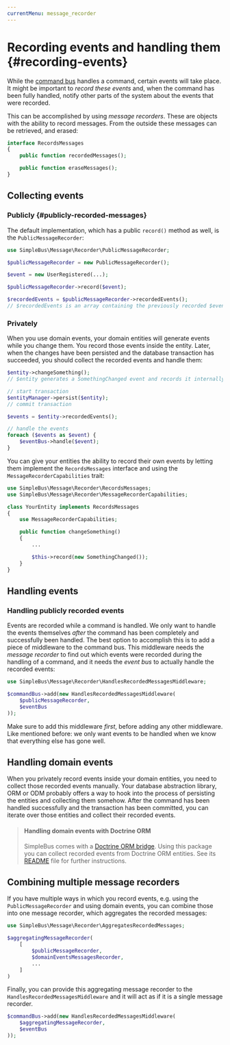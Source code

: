 ```yaml
---
currentMenu: message_recorder
---
```


# Recording events and handling them {#recording-events}

While the [command bus](#command-bus) handles a command, certain events will take place. It might be important to
*record these events* and, when the command has been fully handled, notify other parts of the system about the events
that were recorded.

This can be accomplished by using *message recorders*. These are objects with the ability to record messages. From the
outside these messages can be retrieved, and erased:

```php
interface RecordsMessages
{
    public function recordedMessages();

    public function eraseMessages();
}
```

## Collecting events

### Publicly {#publicly-recorded-messages}

The default implementation, which has a public `record()` method as well, is the `PublicMessageRecorder`:

```php
use SimpleBus\Message\Recorder\PublicMessageRecorder;

$publicMessageRecorder = new PublicMessageRecorder();

$event = new UserRegistered(...);

$publicMessageRecorder->record($event);

$recordedEvents = $publicMessageRecorder->recordedEvents();
// $recordedEvents is an array containing the previously recorded $event object
```

### Privately

When you use domain events, your domain entities will generate events while you change them. You record those events
inside the entity. Later, when the changes have been persisted and the database transaction has succeeded, you should
collect the recorded events and handle them:

```php
$entity->changeSomething();
// $entity generates a SomethingChanged event and records it internally

// start transaction
$entityManager->persist($entity);
// commit transaction

$events = $entity->recordedEvents();

// handle the events
foreach ($events as $event) {
    $eventBus->handle($event);
}
```

You can give your entities the ability to record their own events by letting them implement the `RecordsMessages`
interface and using the `MessageRecorderCapabilities` trait:

```php
use SimpleBus\Message\Recorder\RecordsMessages;
use SimpleBus\Message\Recorder\MessageRecorderCapabilities;

class YourEntity implements RecordsMessages
{
    use MessageRecorderCapabilities;

    public function changeSomething()
    {
        ...

        $this->record(new SomethingChanged());
    }
}
```

## Handling events

### Handling publicly recorded events

Events are recorded while a command is handled. We only want to handle the events themselves *after* the command has
been completely and successfully been handled. The best option to accomplish this is to add a piece of middleware to the
command bus. This middleware needs the *message recorder* to find out which events were recorded during the
handling of a command, and it needs the *event bus* to actually handle the recorded events:

```php
use SimpleBus\Message\Recorder\HandlesRecordedMessagesMiddleware;

$commandBus->add(new HandlesRecordedMessagesMiddleware(
    $publicMessageRecorder,
    $eventBus
));
```

Make sure to add this middleware *first*, before adding any other middleware. Like mentioned before: we only want events
to be handled when we know that everything else has gone well.

## Handling domain events

When you privately record events inside your domain entities, you need to collect those recorded events manually. Your
database abstraction library, ORM or ODM probably offers a way to hook into the process of persisting the entities and
collecting them somehow. After the command has been handled successfully and the transaction has been committed,
you can iterate over those entities and collect their recorded events.

> #### Handling domain events with Doctrine ORM
>
> SimpleBus comes with a [Doctrine ORM bridge](https://github.com/SimpleBus/DoctrineORMBridge). Using this package you
> can collect recorded events from Doctrine ORM entities. See its
> [README](https://github.com/SimpleBus/DoctrineORMBridge/blob/master/README.md) file for further instructions.

## Combining multiple message recorders

If you have multiple ways in which you record events, e.g. using the `PublicMessageRecorder` and using domain events,
you can combine those into one message recorder, which aggregates the recorded messages:

```php
use SimpleBus\Message\Recorder\AggregatesRecordedMessages;

$aggregatingMessageRecorder(
    [
        $publicMessageRecorder,
        $domainEventsMessagesRecorder,
        ...
    ]
)
```

Finally, you can provide this aggregating message recorder to the `HandlesRecordedMessagesMiddleware` and it will act as
if it is a single message recorder.

```php
$commandBus->add(new HandlesRecordedMessagesMiddleware(
    $aggregatingMessageRecorder,
    $eventBus
));
```
